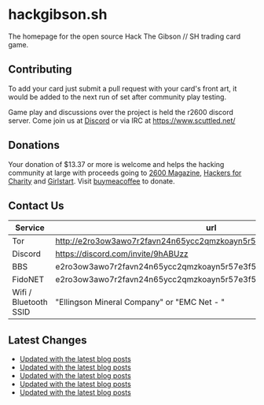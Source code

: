 # hackgibson.sh
The homepage for the open source Hack The Gibson // SH trading card game.


## Contributing

To add your card just submit a pull request with your card's front art, it would be added to the next run of set after community play testing.

Game play and discussions over the project is held the r2600 discord server. Come join us at [Discord](https://discord.com/invite/9hABUzz) or via IRC at https://www.scuttled.net/


## Donations

Your donation of $13.37 or more is welcome and helps the hacking community at large with proceeds going to [2600 Magazine](https://2600.com/), [Hackers for Charity](https://hackersforcharity.org) and [Girlstart](https://girlstart.org).  Visit [buymeacoffee](https://www.buymeacoffee.com/hackgibson.sh) to donate.


## Contact Us

Service | url
-|-
Tor | http://e2ro3ow3awo7r2favn24n65ycc2qmzkoayn5r57e3f56nvjwdcgg32ad.onion
Discord | https://discord.com/invite/9hABUzz
BBS | e2ro3ow3awo7r2favn24n65ycc2qmzkoayn5r57e3f56nvjwdcgg32ad.onion:23
FidoNET | e2ro3ow3awo7r2favn24n65ycc2qmzkoayn5r57e3f56nvjwdcgg32ad.onion:24554
Wifi / Bluetooth SSID | "Ellingson Mineral Company" or "EMC Net - <fidonet address>"

## Latest Changes
<!-- BLOG-POST-LIST:START -->
- [Updated with the latest blog posts](https://github.com/DFW2600/hackgibson.sh/commit/0b14bd7101647ea46fa11e6159cf3f60901398a5)
- [Updated with the latest blog posts](https://github.com/DFW2600/hackgibson.sh/commit/cf6f9b63bb0bf0a8b149cd1441fb7842a8e521c0)
- [Updated with the latest blog posts](https://github.com/DFW2600/hackgibson.sh/commit/19a7467548cdceb88b623f4772349544bdb5a0ce)
- [Updated with the latest blog posts](https://github.com/DFW2600/hackgibson.sh/commit/3383886e2846d1a469ed3c62138f438b5eca8134)
- [Updated with the latest blog posts](https://github.com/DFW2600/hackgibson.sh/commit/dac25bd1b1174c822ea052e14fe9d4d2742b69ed)
<!-- BLOG-POST-LIST:END -->
